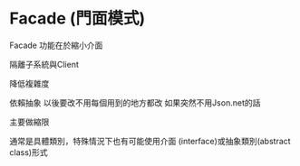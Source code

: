 # Facade (門面模式)

Facade 功能在於縮小介面

隔離子系統與Client

降低複雜度

依賴抽象 以後要改不用每個用到的地方都改
如果突然不用Json.net的話

主要做縮限

通常是具體類別，特殊情況下也有可能使用介面
(interface)或抽象類別(abstract class)形式